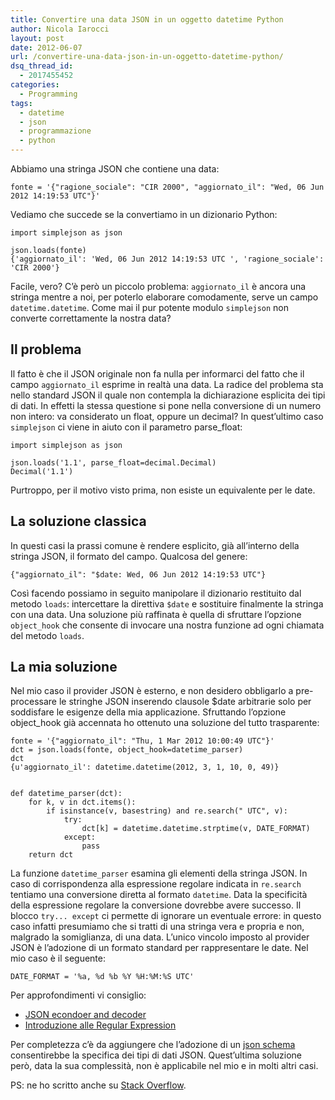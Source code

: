 ```yaml
---
title: Convertire una data JSON in un oggetto datetime Python
author: Nicola Iarocci
layout: post
date: 2012-06-07
url: /convertire-una-data-json-in-un-oggetto-datetime-python/
dsq_thread_id:
  - 2017455452
categories:
  - Programming
tags:
  - datetime
  - json
  - programmazione
  - python
---
```

Abbiamo una stringa JSON che contiene una data:

    fonte = '{"ragione_sociale": "CIR 2000", "aggiornato_il": "Wed, 06 Jun 2012 14:19:53 UTC"}'
    

Vediamo che succede se la convertiamo in un dizionario Python:

    import simplejson as json
    
    json.loads(fonte)
    {'aggiornato_il': 'Wed, 06 Jun 2012 14:19:53 UTC ', 'ragione_sociale': 'CIR 2000'}
    

Facile, vero? C&#8217;è però un piccolo problema: `aggiornato_il` è ancora una stringa mentre a noi, per poterlo elaborare comodamente, serve un campo `datetime.datetime`. Come mai il pur potente modulo `simplejson` non converte correttamente la nostra data?

## Il problema

Il fatto è che il JSON originale non fa nulla per informarci del fatto che il campo `aggiornato_il` esprime in realtà una data. La radice del problema sta nello standard JSON il quale non contempla la dichiarazione esplicita dei tipi di dati. In effetti la stessa questione si pone nella conversione di un numero non intero: va considerato un float, oppure un decimal? In quest&#8217;ultimo caso `simplejson` ci viene in aiuto con il parametro parse_float:

    import simplejson as json
    
    json.loads('1.1', parse_float=decimal.Decimal)
    Decimal('1.1')
    

Purtroppo, per il motivo visto prima, non esiste un equivalente per le date.

## La soluzione classica

In questi casi la prassi comune è rendere esplicito, già all&#8217;interno della stringa JSON, il formato del campo. Qualcosa del genere:

    {"aggiornato_il": "$date: Wed, 06 Jun 2012 14:19:53 UTC"}
    

Così facendo possiamo in seguito manipolare il dizionario restituito dal metodo `loads`: intercettare la direttiva `$date` e sostituire finalmente la stringa con una data. Una soluzione più raffinata è quella di sfruttare l&#8217;opzione `object_hook` che consente di invocare una nostra funzione ad ogni chiamata del metodo `loads`.

## La mia soluzione

Nel mio caso il provider JSON è esterno, e non desidero obbligarlo a pre-processare le stringhe JSON inserendo clausole $date arbitrarie solo per soddisfare le esigenze della mia applicazione. Sfruttando l&#8217;opzione object_hook già accennata ho ottenuto una soluzione del tutto trasparente:

    fonte = '{"aggiornato_il": "Thu, 1 Mar 2012 10:00:49 UTC"}'
    dct = json.loads(fonte, object_hook=datetime_parser)
    dct
    {u'aggiornato_il': datetime.datetime(2012, 3, 1, 10, 0, 49)}
    
    
    def datetime_parser(dct):
        for k, v in dct.items():
            if isinstance(v, basestring) and re.search(" UTC", v):
                try:
                    dct[k] = datetime.datetime.strptime(v, DATE_FORMAT)
                except:
                    pass
        return dct
    

La funzione `datetime_parser` esamina gli elementi della stringa JSON. In caso di corrispondenza alla espressione regolare indicata in `re.search` tentiamo una conversione diretta al formato `datetime`. Data la specificità della espressione regolare la conversione dovrebbe avere successo. Il blocco `try... except` ci permette di ignorare un eventuale errore: in questo caso infatti presumiamo che si tratti di una stringa vera e propria e non, malgrado la somiglianza, di una data. L&#8217;unico vincolo imposto al provider JSON è l&#8217;adozione di un formato standard per rappresentare le date. Nel mio caso è il seguente:

    DATE_FORMAT = '%a, %d %b %Y %H:%M:%S UTC'
    

Per approfondimenti vi consiglio:

  * <a title="JSON encoder and decoder" href="http://docs.python.org/library/json.html" target="_blank">JSON econdoer and decoder</a>
  * [Introduzione alle Regular Expression][1]

Per completezza c&#8217;è da aggiungere che l&#8217;adozione di un <a title="json schema" href="http://www.google.it/url?sa=t&rct=j&q=&esrc=s&source=web&cd=1&ved=0CGgQFjAA&url=http%3A%2F%2Fjson-schema.org%2F&ei=-GrQT_rzHYbHsgb9ob36DQ&usg=AFQjCNE-i8CJOQfjyG2n0It-nN20sJ-cZg" target="_blank">json schema</a> consentirebbe la specifica dei tipi di dati JSON. Quest&#8217;ultima soluzione però, data la sua complessità, non è applicabile nel mio e in molti altri casi.

PS: ne ho scritto anche su <a title="How to convert a python datetime object with json loads" href="http://stackoverflow.com/questions/8793448/how-to-convert-to-a-python-datetime-object-with-json-loads/10734224#10734224" target="_blank">Stack Overflow</a>.

 [1]: http://nicolaiarocci.com/introduzione-alle-regular-expression-prima-parte/ "Introduzione alle Regular Expression"
